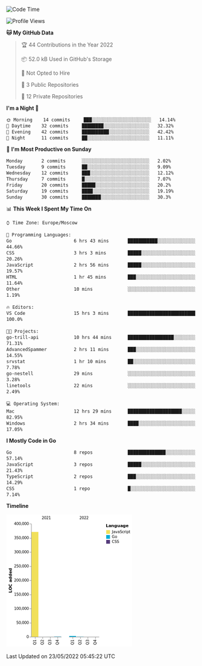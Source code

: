<!--START_SECTION:waka-->
![Code Time](http://img.shields.io/badge/Code%20Time-317%20hrs%208%20mins-blue)

![Profile Views](http://img.shields.io/badge/Profile%20Views-0-blue)

**🐱 My GitHub Data** 

> 🏆 44 Contributions in the Year 2022
 > 
> 📦 52.0 kB Used in GitHub's Storage 
 > 
> 🚫 Not Opted to Hire
 > 
> 📜 3 Public Repositories 
 > 
> 🔑 12 Private Repositories  
 > 
**I'm a Night 🦉** 

```text
🌞 Morning    14 commits     ███░░░░░░░░░░░░░░░░░░░░░░   14.14% 
🌆 Daytime    32 commits     ████████░░░░░░░░░░░░░░░░░   32.32% 
🌃 Evening    42 commits     ██████████░░░░░░░░░░░░░░░   42.42% 
🌙 Night      11 commits     ██░░░░░░░░░░░░░░░░░░░░░░░   11.11%

```
📅 **I'm Most Productive on Sunday** 

```text
Monday       2 commits      ░░░░░░░░░░░░░░░░░░░░░░░░░   2.02% 
Tuesday      9 commits      ██░░░░░░░░░░░░░░░░░░░░░░░   9.09% 
Wednesday    12 commits     ███░░░░░░░░░░░░░░░░░░░░░░   12.12% 
Thursday     7 commits      █░░░░░░░░░░░░░░░░░░░░░░░░   7.07% 
Friday       20 commits     █████░░░░░░░░░░░░░░░░░░░░   20.2% 
Saturday     19 commits     ████░░░░░░░░░░░░░░░░░░░░░   19.19% 
Sunday       30 commits     ███████░░░░░░░░░░░░░░░░░░   30.3%

```


📊 **This Week I Spent My Time On** 

```text
⌚︎ Time Zone: Europe/Moscow

💬 Programming Languages: 
Go                       6 hrs 43 mins       ███████████░░░░░░░░░░░░░░   44.66% 
CSS                      3 hrs 3 mins        █████░░░░░░░░░░░░░░░░░░░░   20.26% 
JavaScript               2 hrs 56 mins       █████░░░░░░░░░░░░░░░░░░░░   19.57% 
HTML                     1 hr 45 mins        ███░░░░░░░░░░░░░░░░░░░░░░   11.64% 
Other                    10 mins             ░░░░░░░░░░░░░░░░░░░░░░░░░   1.19%

🔥 Editors: 
VS Code                  15 hrs 3 mins       █████████████████████████   100.0%

🐱‍💻 Projects: 
go-trill-api             10 hrs 44 mins      █████████████████░░░░░░░░   71.31% 
AdvancedSpammer          2 hrs 11 mins       ███░░░░░░░░░░░░░░░░░░░░░░   14.55% 
srvstat                  1 hr 10 mins        ██░░░░░░░░░░░░░░░░░░░░░░░   7.78% 
go-nestell               29 mins             ░░░░░░░░░░░░░░░░░░░░░░░░░   3.28% 
linetools                22 mins             ░░░░░░░░░░░░░░░░░░░░░░░░░   2.49%

💻 Operating System: 
Mac                      12 hrs 29 mins      ████████████████████░░░░░   82.95% 
Windows                  2 hrs 34 mins       ████░░░░░░░░░░░░░░░░░░░░░   17.05%

```

**I Mostly Code in Go** 

```text
Go                       8 repos             ██████████████░░░░░░░░░░░   57.14% 
JavaScript               3 repos             █████░░░░░░░░░░░░░░░░░░░░   21.43% 
TypeScript               2 repos             ███░░░░░░░░░░░░░░░░░░░░░░   14.29% 
CSS                      1 repo              █░░░░░░░░░░░░░░░░░░░░░░░░   7.14%

```


**Timeline**

![Chart not found](https://raw.githubusercontent.com/jeezft/jeezft/main/charts/bar_graph.png) 


 Last Updated on 23/05/2022 05:45:22 UTC
<!--END_SECTION:waka-->
